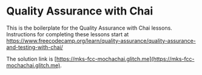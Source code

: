 # Quality Assurance with Chai

This is the boilerplate for the Quality Assurance with Chai lessons. Instructions for completing these lessons start at https://www.freecodecamp.org/learn/quality-assurance/quality-assurance-and-testing-with-chai/

The solution link is [https://mks-fcc-mochachai.glitch.me](https://mks-fcc-mochachai.glitch.me).

